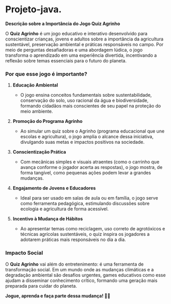 # Projeto-java.
**Descrição sobre a Importância do Jogo Quiz Agrinho**  

O **Quiz Agrinho** é um jogo educativo e interativo desenvolvido para conscientizar crianças, jovens e adultos sobre a importância da agricultura sustentável, preservação ambiental e práticas responsáveis no campo. Por meio de perguntas desafiadoras e uma abordagem lúdica, o jogo transforma o aprendizado em uma experiência divertida, incentivando a reflexão sobre temas essenciais para o futuro do planeta.  

### **Por que esse jogo é importante?**  

1. **Educação Ambiental**  
   - O jogo ensina conceitos fundamentais sobre sustentabilidade, conservação do solo, uso racional da água e biodiversidade, formando cidadãos mais conscientes de seu papel na proteção do meio ambiente.  

2. **Promoção do Programa Agrinho**  
   - Ao simular um quiz sobre o Agrinho (programa educacional que une escolas e agricultura), o jogo amplia o alcance dessa iniciativa, divulgando suas metas e impactos positivos na sociedade.  

3. **Conscientização Prática**  
   - Com mecânicas simples e visuais atraentes (como o carrinho que avança conforme o jogador acerta as respostas), o jogo mostra, de forma tangível, como pequenas ações podem levar a grandes mudanças.  

4. **Engajamento de Jovens e Educadores**  
   - Ideal para ser usado em salas de aula ou em família, o jogo serve como ferramenta pedagógica, estimulando discussões sobre ecologia e agricultura de forma acessível.  

5. **Incentivo à Mudança de Hábitos**  
   - Ao apresentar temas como reciclagem, uso correto de agrotóxicos e técnicas agrícolas sustentáveis, o quiz inspira os jogadores a adotarem práticas mais responsáveis no dia a dia.  

### **Impacto Social**  
O **Quiz Agrinho** vai além do entretenimento: é uma ferramenta de transformação social. Em um mundo onde as mudanças climáticas e a degradação ambiental são desafios urgentes, games educativos como esse ajudam a disseminar conhecimento crítico, formando uma geração mais preparada para cuidar do planeta.  

**Jogue, aprenda e faça parte dessa mudança! 🌱🚜**  



